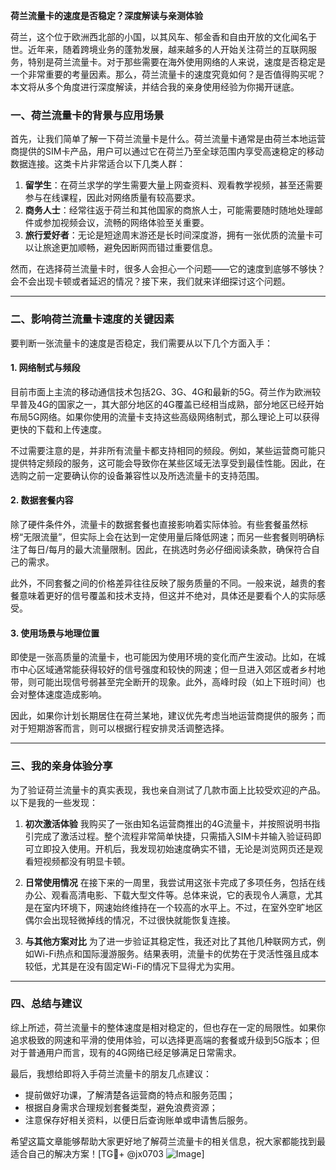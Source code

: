 **荷兰流量卡的速度是否稳定？深度解读与亲测体验**

荷兰，这个位于欧洲西北部的小国，以其风车、郁金香和自由开放的文化闻名于世。近年来，随着跨境业务的蓬勃发展，越来越多的人开始关注荷兰的互联网服务，特别是荷兰流量卡。对于那些需要在海外使用网络的人来说，速度是否稳定是一个非常重要的考量因素。那么，荷兰流量卡的速度究竟如何？是否值得购买呢？本文将从多个角度进行深度解读，并结合我的亲身使用经验为你揭开谜底。

### 一、荷兰流量卡的背景与应用场景

首先，让我们简单了解一下荷兰流量卡是什么。荷兰流量卡通常是由荷兰本地运营商提供的SIM卡产品，用户可以通过它在荷兰乃至全球范围内享受高速稳定的移动数据连接。这类卡片非常适合以下几类人群：

1. **留学生**：在荷兰求学的学生需要大量上网查资料、观看教学视频，甚至还需要参与在线课程，因此对网络质量有较高要求。
2. **商务人士**：经常往返于荷兰和其他国家的商旅人士，可能需要随时随地处理邮件或参加视频会议，流畅的网络体验至关重要。
3. **旅行爱好者**：无论是短途周末游还是长时间深度游，拥有一张优质的流量卡可以让旅途更加顺畅，避免因断网而错过重要信息。

然而，在选择荷兰流量卡时，很多人会担心一个问题——它的速度到底够不够快？会不会出现卡顿或者延迟的情况？接下来，我们就来详细探讨这个问题。

---

### 二、影响荷兰流量卡速度的关键因素

要判断一张流量卡的速度是否稳定，我们需要从以下几个方面入手：

#### 1. 网络制式与频段
目前市面上主流的移动通信技术包括2G、3G、4G和最新的5G。荷兰作为欧洲较早普及4G的国家之一，其大部分地区的4G覆盖已经相当成熟，部分地区已经开始布局5G网络。如果你使用的流量卡支持这些高级网络制式，那么理论上可以获得更快的下载和上传速度。

不过需要注意的是，并非所有流量卡都支持相同的频段。例如，某些运营商可能只提供特定频段的服务，这可能会导致你在某些区域无法享受到最佳性能。因此，在选购之前一定要确认你的设备兼容性以及所选流量卡的支持范围。

#### 2. 数据套餐内容
除了硬件条件外，流量卡的数据套餐也直接影响着实际体验。有些套餐虽然标榜“无限流量”，但实际上会在达到一定使用量后降低网速；而另一些套餐则明确标注了每日/每月的最大流量限制。因此，在挑选时务必仔细阅读条款，确保符合自己的需求。

此外，不同套餐之间的价格差异往往反映了服务质量的不同。一般来说，越贵的套餐意味着更好的信号覆盖和技术支持，但这并不绝对，具体还是要看个人的实际感受。

#### 3. 使用场景与地理位置
即使是一张高质量的流量卡，也可能因为使用环境的变化而产生波动。比如，在城市中心区域通常能获得较好的信号强度和较快的网速；但一旦进入郊区或者乡村地带，则可能出现信号弱甚至完全断开的现象。此外，高峰时段（如上下班时间）也会对整体速度造成影响。

因此，如果你计划长期居住在荷兰某地，建议优先考虑当地运营商提供的服务；而对于短期游客而言，则可以根据行程安排灵活调整选择。

---

### 三、我的亲身体验分享

为了验证荷兰流量卡的真实表现，我也亲自测试了几款市面上比较受欢迎的产品。以下是我的一些发现：

1. **初次激活体验**
   我购买了一张由知名运营商推出的4G流量卡，并按照说明书指引完成了激活过程。整个流程非常简单快捷，只需插入SIM卡并输入验证码即可立即投入使用。开机后，我发现初始速度确实不错，无论是浏览网页还是观看短视频都没有明显卡顿。

2. **日常使用情况**
   在接下来的一周里，我尝试用这张卡完成了多项任务，包括在线办公、观看高清电影、下载大型文件等。总体来说，它的表现令人满意，尤其是在室内环境下，网速始终维持在一个较高的水平上。不过，在室外空旷地区偶尔会出现轻微掉线的情况，不过很快就能恢复连接。

3. **与其他方案对比**
   为了进一步验证其稳定性，我还对比了其他几种联网方式，例如Wi-Fi热点和国际漫游服务。结果表明，流量卡的优势在于灵活性强且成本较低，尤其是在没有固定Wi-Fi的情况下显得尤为实用。

---

### 四、总结与建议

综上所述，荷兰流量卡的整体速度是相对稳定的，但也存在一定的局限性。如果你追求极致的网速和平滑的使用体验，可以选择更高端的套餐或升级到5G版本；但对于普通用户而言，现有的4G网络已经足够满足日常需求。

最后，我想给即将入手荷兰流量卡的朋友几点建议：
- 提前做好功课，了解清楚各运营商的特点和服务范围；
- 根据自身需求合理规划套餐类型，避免浪费资源；
- 注意保存好相关资料，以便日后查询账单或申请售后服务。

希望这篇文章能够帮助大家更好地了解荷兰流量卡的相关信息，祝大家都能找到最适合自己的解决方案！[TG💪+ @jx0703 ![Image](https://github.com/user-attachments/assets/dbca1d08-cadb-493c-b0ec-ad6f7a83f270)]